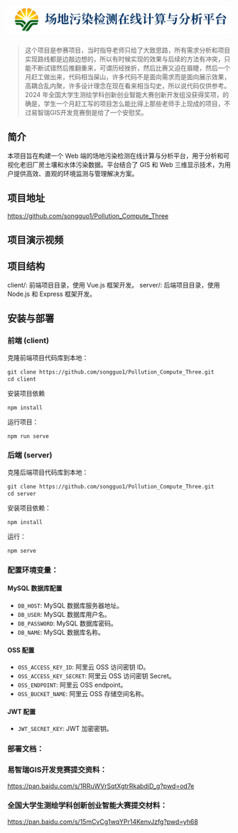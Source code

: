 # ![logo](./client//src//assets//images/logo.png)

> 这个项目是参赛项目，当时指导老师只给了大致思路，所有需求分析和项目实现路线都是边敲边想的，所以有时候实现的效果与后续的方法有冲突，只能不断试错然后推翻重来，可谓历经挫折，然后比赛又迫在眉睫，然后一个月赶工做出来，代码相当屎山，许多代码不是面向需求而是面向展示效果，高耦合乱内聚，许多设计理念在现在看来相当勾史，所以说代码仅供参考。2024 年全国大学生测绘学科创新创业智能大赛创新开发组没获得奖项，的确是，学生一个月赶工写的项目怎么能比得上那些老师手上现成的项目，不过易智瑞GIS开发竞赛倒是给了一个安慰奖。

## 简介

本项目旨在构建一个 Web 端的场地污染检测在线计算与分析平台，用于分析和可视化老旧厂房土壤和水体污染数据。平台结合了 GIS 和 Web 三维显示技术，为用户提供高效、直观的环境监测与管理解决方案。

## 项目地址

https://github.com/songguo1/Pollution_Compute_Three

## 项目演示视频



## 项目结构

client/: 前端项目目录，使用 Vue.js 框架开发。
server/: 后端项目目录，使用 Node.js 和 Express 框架开发。

## 安装与部署

### 前端 (client)

克隆前端项目代码库到本地：
```
git clone https://github.com/songguo1/Pollution_Compute_Three.git
cd client
```
安装项目依赖 

```
npm install
```
运行项目：

```
npm run serve
```

### 后端 (server)

克隆后端项目代码库到本地：
```
git clone https://github.com/songguo1/Pollution_Compute_Three.git
cd server
```
安装项目依赖：
```
npm install
```

运行：
```
npm serve
```

### 配置环境变量：

#### **MySQL 数据库配置**

- `DB_HOST`: MySQL 数据库服务器地址。
- `DB_USER`: MySQL 数据库用户名。
- `DB_PASSWORD`: MySQL 数据库密码。
- `DB_NAME`: MySQL 数据库名称。

#### **OSS 配置**

- `OSS_ACCESS_KEY_ID`: 阿里云 OSS 访问密钥 ID。
- `OSS_ACCESS_KEY_SECRET`: 阿里云 OSS 访问密钥 Secret。
- `OSS_ENDPOINT`: 阿里云 OSS  endpoint。
- `OSS_BUCKET_NAME`: 阿里云 OSS 存储空间名称。

#### **JWT 配置**

- `JWT_SECRET_KEY`: JWT 加密密钥。

### 部署文档：



### 易智瑞GIS开发竞赛提交资料：

https://pan.baidu.com/s/1RRuWVrSqtXgtrRkabdiD_g?pwd=od7e 

### 全国大学生测绘学科创新创业智能大赛提交材料：

https://pan.baidu.com/s/15mCvCg1wqYPr14KenvJzfg?pwd=yh68 
